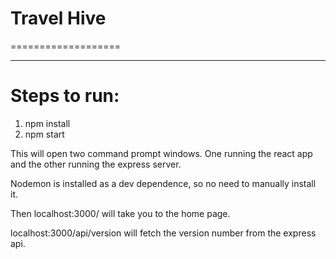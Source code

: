 
# Travel Hive
===================

- - - -

# Steps to run: #

1. npm install
2. npm start

This will open two command prompt windows. One running the react app and the
other running the express server.

Nodemon is installed as a dev dependence, so no need to manually install it.

Then localhost:3000/ will take you to the home page.

localhost:3000/api/version will fetch the version number from the express api.
